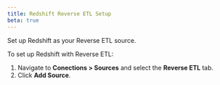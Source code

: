 ```yaml
---
title: Redshift Reverse ETL Setup
beta: true
---
```


Set up Redshift as your Reverse ETL source.

To set up Redshift with Reverse ETL: 
1. Navigate to **Conections > Sources** and select the **Reverse ETL** tab. 
2. Click **Add Source**.

